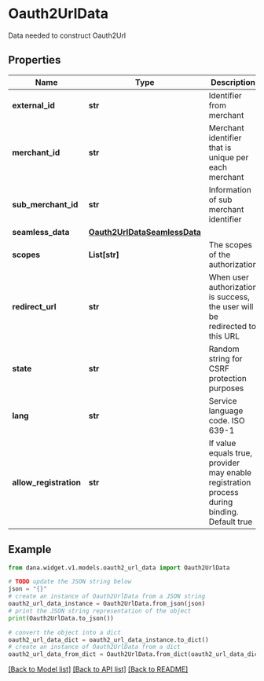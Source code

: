 # Oauth2UrlData

Data needed to construct Oauth2Url

## Properties

Name | Type | Description | Notes
------------ | ------------- | ------------- | -------------
**external_id** | **str** | Identifier from merchant | 
**merchant_id** | **str** | Merchant identifier that is unique per each merchant | 
**sub_merchant_id** | **str** | Information of sub merchant identifier | [optional] 
**seamless_data** | [**Oauth2UrlDataSeamlessData**](Oauth2UrlDataSeamlessData.md) |  | [optional] 
**scopes** | **List[str]** | The scopes of the authorization | [optional] 
**redirect_url** | **str** | When user authorization is success, the user will be redirected to this URL | 
**state** | **str** | Random string for CSRF protection purposes | [optional] 
**lang** | **str** | Service language code. ISO 639-1 | [optional] [default to 'id']
**allow_registration** | **str** | If value equals true, provider may enable registration process during binding. Default true | [optional] [default to 'true']

## Example

```python
from dana.widget.v1.models.oauth2_url_data import Oauth2UrlData

# TODO update the JSON string below
json = "{}"
# create an instance of Oauth2UrlData from a JSON string
oauth2_url_data_instance = Oauth2UrlData.from_json(json)
# print the JSON string representation of the object
print(Oauth2UrlData.to_json())

# convert the object into a dict
oauth2_url_data_dict = oauth2_url_data_instance.to_dict()
# create an instance of Oauth2UrlData from a dict
oauth2_url_data_from_dict = Oauth2UrlData.from_dict(oauth2_url_data_dict)
```
[[Back to Model list]](../README.md#documentation-for-models) [[Back to API list]](../README.md#documentation-for-api-endpoints) [[Back to README]](../README.md)


